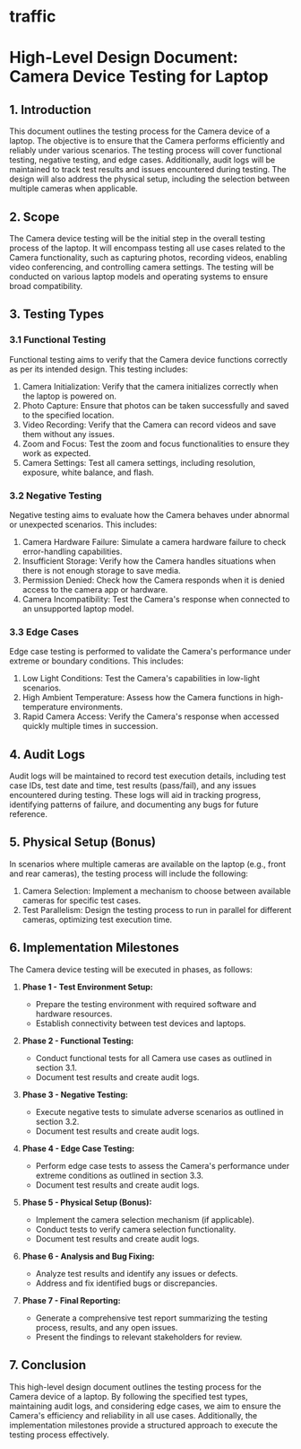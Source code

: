 # traffic

# High-Level Design Document: Camera Device Testing for Laptop

## 1. Introduction

This document outlines the testing process for the Camera device of a laptop. The objective is to ensure that the Camera performs efficiently and reliably under various scenarios. The testing process will cover functional testing, negative testing, and edge cases. Additionally, audit logs will be maintained to track test results and issues encountered during testing. The design will also address the physical setup, including the selection between multiple cameras when applicable.

## 2. Scope

The Camera device testing will be the initial step in the overall testing process of the laptop. It will encompass testing all use cases related to the Camera functionality, such as capturing photos, recording videos, enabling video conferencing, and controlling camera settings. The testing will be conducted on various laptop models and operating systems to ensure broad compatibility.

## 3. Testing Types

### 3.1 Functional Testing
Functional testing aims to verify that the Camera device functions correctly as per its intended design. This testing includes:

1. Camera Initialization: Verify that the camera initializes correctly when the laptop is powered on.
2. Photo Capture: Ensure that photos can be taken successfully and saved to the specified location.
3. Video Recording: Verify that the Camera can record videos and save them without any issues.
4. Zoom and Focus: Test the zoom and focus functionalities to ensure they work as expected.
5. Camera Settings: Test all camera settings, including resolution, exposure, white balance, and flash.

### 3.2 Negative Testing
Negative testing aims to evaluate how the Camera behaves under abnormal or unexpected scenarios. This includes:

1. Camera Hardware Failure: Simulate a camera hardware failure to check error-handling capabilities.
2. Insufficient Storage: Verify how the Camera handles situations when there is not enough storage to save media.
3. Permission Denied: Check how the Camera responds when it is denied access to the camera app or hardware.
4. Camera Incompatibility: Test the Camera's response when connected to an unsupported laptop model.

### 3.3 Edge Cases
Edge case testing is performed to validate the Camera's performance under extreme or boundary conditions. This includes:

1. Low Light Conditions: Test the Camera's capabilities in low-light scenarios.
2. High Ambient Temperature: Assess how the Camera functions in high-temperature environments.
3. Rapid Camera Access: Verify the Camera's response when accessed quickly multiple times in succession.

## 4. Audit Logs

Audit logs will be maintained to record test execution details, including test case IDs, test date and time, test results (pass/fail), and any issues encountered during testing. These logs will aid in tracking progress, identifying patterns of failure, and documenting any bugs for future reference.

## 5. Physical Setup (Bonus)

In scenarios where multiple cameras are available on the laptop (e.g., front and rear cameras), the testing process will include the following:

1. Camera Selection: Implement a mechanism to choose between available cameras for specific test cases.
2. Test Parallelism: Design the testing process to run in parallel for different cameras, optimizing test execution time.

## 6. Implementation Milestones

The Camera device testing will be executed in phases, as follows:

1. **Phase 1 - Test Environment Setup:**
   - Prepare the testing environment with required software and hardware resources.
   - Establish connectivity between test devices and laptops.

2. **Phase 2 - Functional Testing:**
   - Conduct functional tests for all Camera use cases as outlined in section 3.1.
   - Document test results and create audit logs.

3. **Phase 3 - Negative Testing:**
   - Execute negative tests to simulate adverse scenarios as outlined in section 3.2.
   - Document test results and create audit logs.

4. **Phase 4 - Edge Case Testing:**
   - Perform edge case tests to assess the Camera's performance under extreme conditions as outlined in section 3.3.
   - Document test results and create audit logs.

5. **Phase 5 - Physical Setup (Bonus):**
   - Implement the camera selection mechanism (if applicable).
   - Conduct tests to verify camera selection functionality.
   - Document test results and create audit logs.

6. **Phase 6 - Analysis and Bug Fixing:**
   - Analyze test results and identify any issues or defects.
   - Address and fix identified bugs or discrepancies.

7. **Phase 7 - Final Reporting:**
   - Generate a comprehensive test report summarizing the testing process, results, and any open issues.
   - Present the findings to relevant stakeholders for review.

## 7. Conclusion

This high-level design document outlines the testing process for the Camera device of a laptop. By following the specified test types, maintaining audit logs, and considering edge cases, we aim to ensure the Camera's efficiency and reliability in all use cases. Additionally, the implementation milestones provide a structured approach to execute the testing process effectively.
